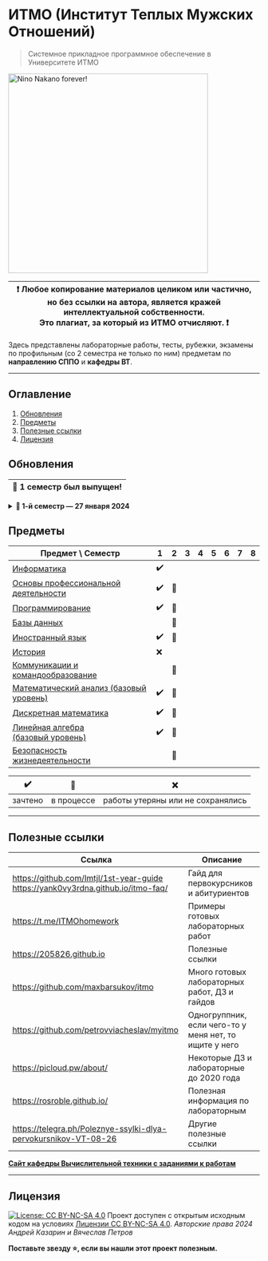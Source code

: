 # ИТМО (Институт Теплых Мужских Отношений)

> Системное прикладное программное обеспечение в Университете ИТМО<br>

<img alt="Nino Nakano forever!" src="https://media1.tenor.com/m/EXKauHQYpJcAAAAC/nino-nakano-nakano-nino.gif" height="400">

| :exclamation: <b>Любое копирование материалов целиком или частично,<br>но без ссылки на автора, является кражей интеллектуальной собственности.<br>Это плагиат, за который из ИТМО отчисляют.</b> :exclamation: |
|-----------------------------------------|

Здесь представлены лабораторные работы, тесты, рубежки, экзамены по профильным (со 2 семестра не только по ним) предметам по **направлению СППО** и **кафедры ВТ**.  

---

## Оглавление
1. [Обновления](#updates)
2. [Предметы](#disciplines)
3. [Полезные ссылки](#links)
4. [Лицензия](#license)

## Обновления <a name="updates"></a>

| <strong>🎉 1 семестр был выпущен!</strong> |
| --- |

<details>
  <summary><b>🔔 1-й семестр — 27 января 2024 </b></summary>

> Добавлены учебные материалы и работы за первый семестр:
> - Информатика
> - ОПД
> - Программирование
> - Иностранный язык (B1.2)
> - Математика (базовый уровень)
> - Линейная Алгебра (базовый уровень)
> - Дискретная математика (базовый уровень)
</details>


## Предметы <a name="disciplines"></a>

| Предмет \ Семестр | 1 | 2 | 3 | 4 | 5 | 6 | 7 | 8 |
| ---- | ---- | ---- | ---- | ---- | ---- | ---- | ---- | ---- |
| [Информатика](./1%20информатика) | :heavy_check_mark: |  |  |  |  |  |  |  |
| [Основы профессиональной<br>деятельности](./1-2%20опд) | :heavy_check_mark: | :construction: |  |  |  |  |  |  |
| [Программирование](./1-2%20программирование) | :heavy_check_mark: | :construction: |  |  |  |  |  |  |
| [Базы данных](./2%20базы%20данных) |  | :construction: |  |  |  |  |  |  |
| [Иностранный язык](./1-6%20английский%20язык) | :heavy_check_mark: | :construction: |  |  |  |  |  |  |
| [История](./1%20история) | ❌ |  |  |  |  |  |  |  |
| [Коммуникации и<br>командообразование](./2%20кик) |  | :construction: |  |  |  |  |  |  |
| [Математический анализ (базовый уровень)](./1-3%20математика) | :heavy_check_mark: | :construction: |  |  |  |  |  |  |
| [Дискретная математика](./1-2%20дискретная%20математика) | :heavy_check_mark: | :construction: |  |  |  |  |  |  |
| [Линейная алгебра<br>(базовый уровень)](./1-2%20линейная%20алгебра) | :heavy_check_mark: | :construction: |  |  |  |  |  |  |
| [Безопасность<br>жизнедеятельности](./2%20бжд) |  | :construction: |  |  |  |  |  |  |

| :heavy_check_mark: | :construction: | ❌ |
| ---- | ---- | ---- |
| зачтено | в процессе | работы утеряны или не сохранялись |

---

## Полезные ссылки <a name="links"></a>

| Ссылка | Описание |
| --- | --- |
| https://github.com/Imtjl/1st-year-guide <br>https://yank0vy3rdna.github.io/itmo-faq/ | Гайд для первокурсников и абитуриентов |
| https://t.me/ITMOhomework | Примеры готовых лабораторных работ |
| https://205826.github.io | Полезные ссылки |
| https://github.com/maxbarsukov/itmo | Много готовых лабораторных работ, ДЗ и гайдов |
| https://github.com/petrovviacheslav/myitmo | Одногруппник, если чего-то у меня нет, то ищите у него |
| https://picloud.pw/about/ | Некоторые ДЗ и лабораторные до 2020 года |
| https://rosroble.github.io/ | Полезная информация по лабораторным |
| https://telegra.ph/Poleznye-ssylki-dlya-pervokursnikov-VT-08-26 | Другие полезные ссылки |

[**Сайт кафедры Вычислительной техники с заданиями к работам**](https://se.ifmo.ru)

---
## Лицензия <a name="license"></a>

[![License: CC BY-NC-SA 4.0](https://licensebuttons.net/l/by-nc-sa/4.0/80x15.png)](https://creativecommons.org/licenses/by-nc-sa/4.0/)
Проект доступен с открытым исходным кодом на условиях [Лицензии CC BY-NC-SA 4.0](./LICENSE).
*Авторские права 2024 Андрей Казарин и Вячеслав Петров*


**Поставьте звезду :star:, если вы нашли этот проект полезным.**
